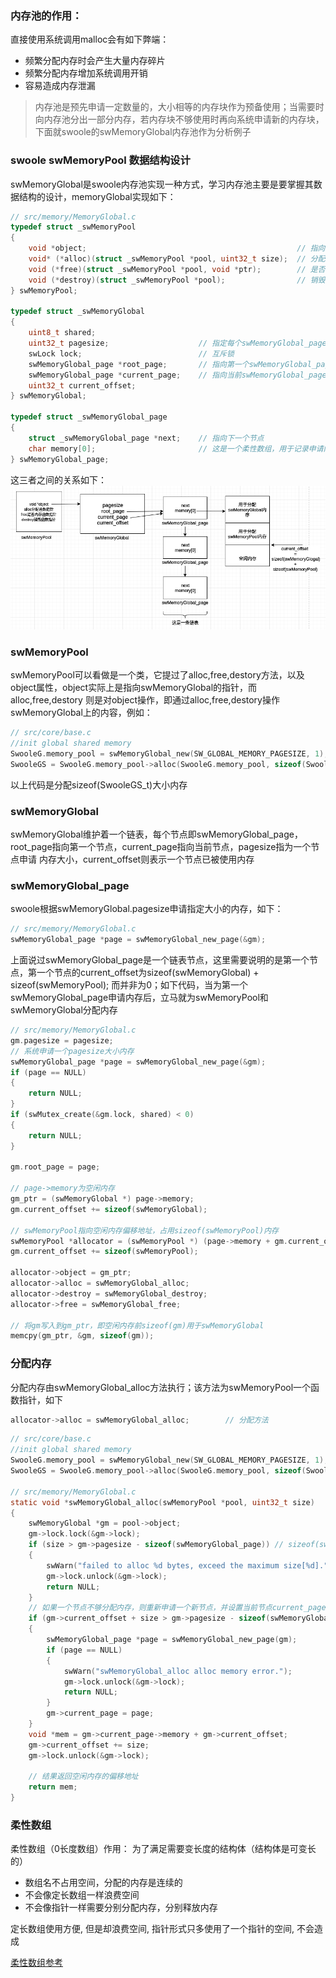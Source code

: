 ### 内存池的作用：
直接使用系统调用malloc会有如下弊端：
- 频繁分配内存时会产生大量内存碎片
- 频繁分配内存增加系统调用开销
- 容易造成内存泄漏  
> 内存池是预先申请一定数量的，大小相等的内存块作为预备使用；当需要时向内存池分出一部分内存，若内存块不够使用时再向系统申请新的内存块，下面就swoole的swMemoryGlobal内存池作为分析例子

### swoole swMemoryPool 数据结构设计
swMemoryGlobal是swoole内存池实现一种方式，学习内存池主要是要掌握其数据结构的设计，memoryGlobal实现如下：
```c
// src/memory/MemoryGlobal.c
typedef struct _swMemoryPool
{
	void *object;                                               // 指向swMemoryGlobal指针
	void* (*alloc)(struct _swMemoryPool *pool, uint32_t size);  // 分配内存函数指针
	void (*free)(struct _swMemoryPool *pool, void *ptr);        // 是否内存函数指针
	void (*destroy)(struct _swMemoryPool *pool);                // 销毁内存函数指针
} swMemoryPool;

typedef struct _swMemoryGlobal
{
    uint8_t shared;                      
    uint32_t pagesize;                    // 指定每个swMemoryGlobal_page需要申请内存大小
    swLock lock;                          // 互斥锁
    swMemoryGlobal_page *root_page;       // 指向第一个swMemoryGlobal_page指针，有头指针可以销毁内存池
    swMemoryGlobal_page *current_page;    // 指向当前swMemoryGlobal_page指针
    uint32_t current_offset;
} swMemoryGlobal;

typedef struct _swMemoryGlobal_page
{
    struct _swMemoryGlobal_page *next;    // 指向下一个节点
    char memory[0];                       // 这是一个柔性数组，用于记录申请内存后的内存地址
} swMemoryGlobal_page;
```
这三者之间的关系如下：  
![](../../images/memory_global.png)  

### swMemoryPool
swMemoryPool可以看做是一个类，它提过了alloc,free,destory方法，以及object属性，object实际上是指向swMemoryGlobal的指针，而alloc,free,destory
则是对object操作，即通过alloc,free,destory操作swMemoryGlobal上的内容，例如：
```c
// src/core/base.c
//init global shared memory
SwooleG.memory_pool = swMemoryGlobal_new(SW_GLOBAL_MEMORY_PAGESIZE, 1);
SwooleGS = SwooleG.memory_pool->alloc(SwooleG.memory_pool, sizeof(SwooleGS_t));
```
以上代码是分配sizeof(SwooleGS_t)大小内存

### swMemoryGlobal
swMemoryGlobal维护着一个链表，每个节点即swMemoryGlobal_page，root_page指向第一个节点，current_page指向当前节点，pagesize指为一个节点申请
内存大小，current_offset则表示一个节点已被使用内存

### swMemoryGlobal_page
swoole根据swMemoryGlobal.pagesize申请指定大小的内存，如下：
```c
// src/memory/MemoryGlobal.c
swMemoryGlobal_page *page = swMemoryGlobal_new_page(&gm);
```
上面说过swMemoryGlobal_page是一个链表节点，这里需要说明的是第一个节点，第一个节点的current_offset为sizeof(swMemoryGlobal) + sizeof(swMemoryPool);
而并非为0；如下代码，当为第一个swMemoryGlobal_page申请内存后，立马就为swMemoryPool和swMemoryGlobal分配内存
```c
// src/memory/MemoryGlobal.c
gm.pagesize = pagesize;
// 系统申请一个pagesize大小内存
swMemoryGlobal_page *page = swMemoryGlobal_new_page(&gm);
if (page == NULL)
{
    return NULL;
}
if (swMutex_create(&gm.lock, shared) < 0)
{
    return NULL;
}
    
gm.root_page = page;

// page->memory为空闲内存
gm_ptr = (swMemoryGlobal *) page->memory;
gm.current_offset += sizeof(swMemoryGlobal);

// swMemoryPool指向空闲内存偏移地址，占用sizeof(swMemoryPool)内存
swMemoryPool *allocator = (swMemoryPool *) (page->memory + gm.current_offset);
gm.current_offset += sizeof(swMemoryPool);

allocator->object = gm_ptr;
allocator->alloc = swMemoryGlobal_alloc;
allocator->destroy = swMemoryGlobal_destroy;
allocator->free = swMemoryGlobal_free;

// 将gm写入到gm_ptr，即空闲内存前sizeof(gm)用于swMemoryGlobal
memcpy(gm_ptr, &gm, sizeof(gm));
```

### 分配内存
分配内存由swMemoryGlobal_alloc方法执行；该方法为swMemoryPool一个函数指针，如下
```c
allocator->alloc = swMemoryGlobal_alloc;        // 分配方法
```

```c
// src/core/base.c
//init global shared memory
SwooleG.memory_pool = swMemoryGlobal_new(SW_GLOBAL_MEMORY_PAGESIZE, 1);
SwooleGS = SwooleG.memory_pool->alloc(SwooleG.memory_pool, sizeof(SwooleGS_t));

// src/memory/MemoryGlobal.c
static void *swMemoryGlobal_alloc(swMemoryPool *pool, uint32_t size)
{
    swMemoryGlobal *gm = pool->object;
    gm->lock.lock(&gm->lock);
    if (size > gm->pagesize - sizeof(swMemoryGlobal_page)) // sizeof(swMemoryGlobal_page)为swMemoryGlobal_page类型的指针大小
    {
        swWarn("failed to alloc %d bytes, exceed the maximum size[%d].", size, gm->pagesize - (int) sizeof(swMemoryGlobal_page));
        gm->lock.unlock(&gm->lock);
        return NULL;
    }
    // 如果一个节点不够分配内存，则重新申请一个新节点，并设置当前节点current_page为新节点
    if (gm->current_offset + size > gm->pagesize - sizeof(swMemoryGlobal_page))
    {
        swMemoryGlobal_page *page = swMemoryGlobal_new_page(gm);
        if (page == NULL)
        {
            swWarn("swMemoryGlobal_alloc alloc memory error.");
            gm->lock.unlock(&gm->lock);
            return NULL;
        }
        gm->current_page = page;
    }
    void *mem = gm->current_page->memory + gm->current_offset;
    gm->current_offset += size;
    gm->lock.unlock(&gm->lock);
    
    // 结果返回空闲内存的偏移地址
    return mem;
}
```

### 柔性数组
柔性数组（0长度数组）作用： 为了满足需要变长度的结构体（结构体是可变长的）
- 数组名不占用空间，分配的内存是连续的
- 不会像定长数组一样浪费空间
- 不会像指针一样需要分别分配内存，分别释放内存

定长数组使用方便, 但是却浪费空间, 指针形式只多使用了一个指针的空间, 不会造成

[柔性数组参考](http://www.360doc.com/content/17/1119/10/9200790_705214752.shtml)
